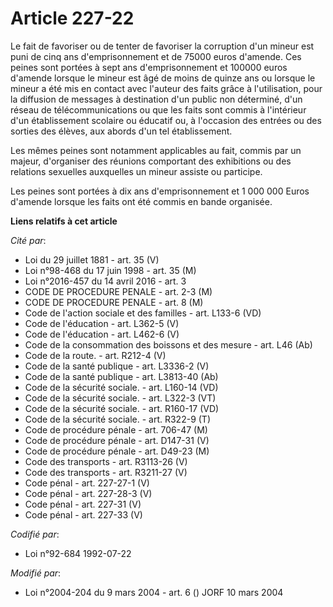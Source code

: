 # Article 227-22

Le fait de favoriser ou de tenter de favoriser la corruption d'un mineur est puni de cinq ans d'emprisonnement et de 75000
euros d'amende. Ces peines sont portées à sept ans d'emprisonnement et 100000 euros d'amende lorsque le mineur est âgé de
moins de quinze ans ou lorsque le mineur a été mis en contact avec l'auteur des faits grâce à l'utilisation, pour la
diffusion de messages à destination d'un public non déterminé, d'un réseau de télécommunications ou que les faits sont commis
à l'intérieur d'un établissement scolaire ou éducatif ou, à l'occasion des entrées ou des sorties des élèves, aux abords d'un
tel établissement.

Les mêmes peines sont notamment applicables au fait, commis par un majeur, d'organiser des réunions comportant des
exhibitions ou des relations sexuelles auxquelles un mineur assiste ou participe.

Les peines sont portées à dix ans d'emprisonnement et 1 000 000 Euros d'amende lorsque les faits ont été commis en bande
organisée.

**Liens relatifs à cet article**

_Cité par_:

  - Loi du 29 juillet 1881 - art. 35 (V)
  - Loi n°98-468 du 17 juin 1998 - art. 35 (M)
  - Loi n°2016-457 du 14 avril 2016 - art. 3
  - CODE DE PROCEDURE PENALE - art. 2-3 (M)
  - CODE DE PROCEDURE PENALE - art. 8 (M)
  - Code de l'action sociale et des familles - art. L133-6 (VD)
  - Code de l'éducation - art. L362-5 (V)
  - Code de l'éducation - art. L462-6 (V)
  - Code de la consommation des boissons et des mesure - art. L46 (Ab)
  - Code de la route. - art. R212-4 (V)
  - Code de la santé publique - art. L3336-2 (V)
  - Code de la santé publique - art. L3813-40 (Ab)
  - Code de la sécurité sociale. - art. L160-14 (VD)
  - Code de la sécurité sociale. - art. L322-3 (VT)
  - Code de la sécurité sociale. - art. R160-17 (VD)
  - Code de la sécurité sociale. - art. R322-9 (T)
  - Code de procédure pénale - art. 706-47 (M)
  - Code de procédure pénale - art. D147-31 (V)
  - Code de procédure pénale - art. D49-23 (M)
  - Code des transports - art. R3113-26 (V)
  - Code des transports - art. R3211-27 (V)
  - Code pénal - art. 227-27-1 (V)
  - Code pénal - art. 227-28-3 (V)
  - Code pénal - art. 227-31 (V)
  - Code pénal - art. 227-33 (V)

_Codifié par_:

  - Loi n°92-684 1992-07-22

_Modifié par_:

  - Loi n°2004-204 du 9 mars 2004 - art. 6 () JORF 10 mars 2004
